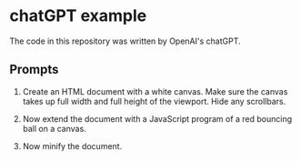 # chatGPT example

The code in this repository was written by OpenAI's chatGPT.

## Prompts

1. Create an HTML document with a white canvas. Make sure the canvas takes up full width and full height of the viewport. Hide any scrollbars.

2. Now extend the document with a JavaScript program of a red bouncing ball on a canvas.

3. Now minify the document.
